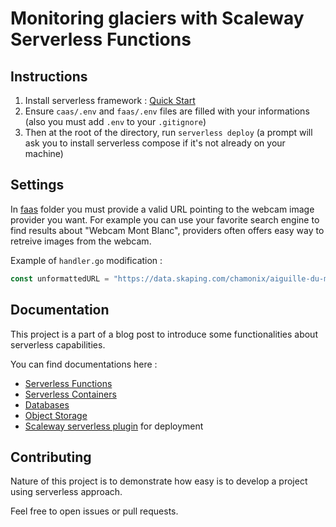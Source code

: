 # Monitoring glaciers with Scaleway Serverless Functions

## Instructions

1. Install serverless framework : [Quick Start](https://github.com/scaleway/serverless-scaleway-functions#quick-start)
1. Ensure `caas/.env` and `faas/.env` files are filled with your informations (also you must add `.env` to your `.gitignore`)
1. Then at the root of the directory, run `serverless deploy` (a prompt will ask you to install serverless compose if it's not already on your machine)

## Settings

In [faas](/faas/handler.go#L47) folder you must provide a valid URL pointing to the webcam image provider you want.
For example you can use your favorite search engine to find results about "Webcam Mont Blanc", providers often
offers easy way to retreive images from the webcam.

Example of `handler.go` modification :

```go
const unformattedURL = "https://data.skaping.com/chamonix/aiguille-du-midi/%d/%02d/%d/09-31.jpg"
```

## Documentation

This project is a part of a blog post to introduce some functionalities about serverless capabilities.

You can find documentations here :

- [Serverless Functions](https://www.scaleway.com/en/docs/compute/functions/reference-content/)
- [Serverless Containers](https://www.scaleway.com/en/docs/compute/containers/reference-content/)
- [Databases](https://www.scaleway.com/en/docs/managed-databases/postgresql-and-mysql/)
- [Object Storage](https://www.scaleway.com/en/docs/storage/object/)
- [Scaleway serverless plugin](https://github.com/scaleway/serverless-scaleway-functions) for deployment

## Contributing

Nature of this project is to demonstrate how easy is to develop a project using serverless approach.

Feel free to open issues or pull requests.
